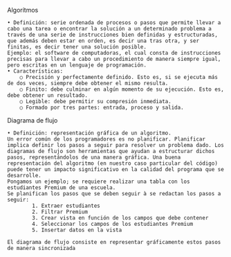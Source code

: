 Algorítmos

	• Definición: serie ordenada de procesos o pasos que permite llevar a cabo una tarea o encontrar la solución a un determinado problema a través de una serie de instrucciones bien definidas y estructuradas, que además deben estar en orden, es decir una tras otra, y ser finitas, es decir tener una solución posible. 
    Ejemplo: el software de computadoras, el cual consta de instrucciones precisas para llevar a cabo un procedimiento de manera siempre igual, pero escritas en un lenguaje de programación.
	• Características: 
		○ Precisión y perfectamente definido. Esto es, si se ejecuta más de dos veces, siempre debe obtener el mismo resulta.
		○ Finito: debe culminar en algún momento de su ejecución. Esto es, debe obtener un resultado.
		○ Legible: debe permitir su compresión inmediata.
		○ Formado por tres partes: entrada, proceso y salida.
			
Diagrama de flujo

	• Definición: representación gráfica de un algoritmo. 
	Un error común de los programadores es no planificar. Planificar implica definir los pasos a seguir para resolver un problema dado. Los diagramas de flujo son herramientas que ayudan a estructurar dichos pasos, representándolos de una manera gráfica. Una buena representación del algoritmo (en nuestro caso particular del código) puede tener un impacto significativo en la calidad del programa que se desarrolle.
	Pongamos un ejemplo; se requiere realizar una tabla con los estudiantes Premium de una escuela. 
	Se planifican los pasos que se deben seguir à se redactan los pasos a seguir:
			1. Extraer estudiantes
			2. Filtrar Premium
			3. Crear vista en función de los campos que debe contener
			4. Seleccionar los campos de los estudiantes Premium
			5. Insertar datos en la vista
			
	El diagrama de flujo consiste en representar gráficamente estos pasos de manera sincronizada
